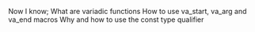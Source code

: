 Now I know;
What are variadic functions
How to use va_start, va_arg and va_end macros
Why and how to use the const type qualifier
